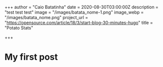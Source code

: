 +++
author = "Caio Batatinha"
date = 2020-08-30T03:00:00Z
description = "test test test"
image = "/images/batata_nome-1.png"
image_webp = "/images/batata_nome.png"
project_url = "https://opensource.com/article/18/3/start-blog-30-minutes-hugo"
title = "Potato Stats"

+++
# My first post